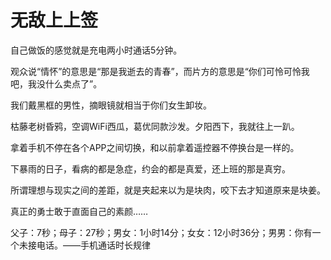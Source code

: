 # 无敌上上签

自己做饭的感觉就是充电两小时通话5分钟。 

观众说“情怀”的意思是“那是我逝去的青春”，而片方的意思是“你们可怜可怜我吧，我没什么卖点了”。 

我们戴黑框的男性，摘眼镜就相当于你们女生卸妆。 

枯藤老树昏鸦，空调WiFi西瓜，葛优同款沙发。夕阳西下，我就往上一趴。 

拿着手机不停在各个APP之间切换，和以前拿着遥控器不停换台是一样的。 

下暴雨的日子，看病的都是急症，约会的都是真爱，还上班的那是真穷。 

所谓理想与现实之间的差距，就是夹起来以为是块肉，咬下去才知道原来是块姜。 

真正的勇士敢于直面自己的素颜…… 

父子：7秒；母子：27秒；男女：1小时14分；女女：12小时36分；男男：你有一个未接电话。——手机通话时长规律